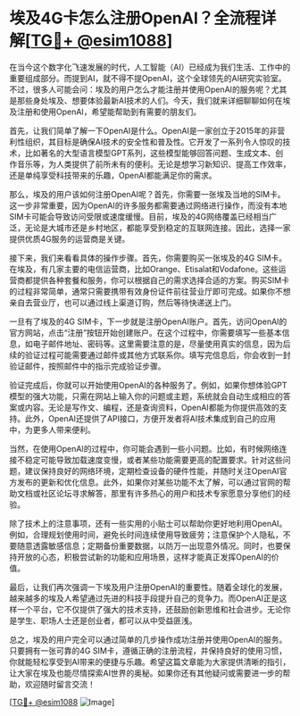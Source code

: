 # 埃及4G卡怎么注册OpenAI？全流程详解[[TG💪+ @esim1088](https://t.me/s/esim1088)]

在当今这个数字化飞速发展的时代，人工智能（AI）已经成为我们生活、工作中的重要组成部分。而提到AI，就不得不提OpenAI，这个全球领先的AI研究实验室。不过，很多人可能会问：埃及的用户怎么才能注册并使用OpenAI的服务呢？尤其是那些身处埃及、想要体验最新AI技术的人们。今天，我们就来详细聊聊如何在埃及注册和使用OpenAI，希望能帮助到有需要的朋友们。

首先，让我们简单了解一下OpenAI是什么。OpenAI是一家创立于2015年的非营利性组织，其目标是确保AI技术的安全性和普及性。它开发了一系列令人惊叹的技术，比如著名的大型语言模型GPT系列，这些模型能够回答问题、生成文本、创作音乐等，为人类提供了前所未有的便利。无论是想学习新知识、提高工作效率，还是单纯享受科技带来的乐趣，OpenAI都能满足你的需求。

那么，埃及的用户该如何注册OpenAI呢？首先，你需要一张埃及当地的SIM卡。这一步非常重要，因为OpenAI的许多服务都需要通过网络进行操作，而没有本地SIM卡可能会导致访问受限或速度缓慢。目前，埃及的4G网络覆盖已经相当广泛，无论是大城市还是乡村地区，都能享受到稳定的互联网连接。因此，选择一家提供优质4G服务的运营商是关键。

接下来，我们来看看具体的操作步骤。首先，你需要购买一张埃及的4G SIM卡。在埃及，有几家主要的电信运营商，比如Orange、Etisalat和Vodafone。这些运营商都提供各种套餐和服务，你可以根据自己的需求选择合适的方案。购买SIM卡的过程非常简单，通常只需要携带有效身份证件前往营业厅即可完成。如果你不想亲自去营业厅，也可以通过线上渠道订购，然后等待快递送上门。

一旦有了埃及的4G SIM卡，下一步就是注册OpenAI账户。首先，访问OpenAI的官方网站，点击“注册”按钮开始创建账户。在这个过程中，你需要填写一些基本信息，如电子邮件地址、密码等。这里需要注意的是，尽量使用真实的信息，因为后续的验证过程可能需要通过邮件或其他方式联系你。填写完信息后，你会收到一封验证邮件，按照邮件中的指示完成验证步骤。

验证完成后，你就可以开始使用OpenAI的各种服务了。例如，如果你想体验GPT模型的强大功能，只需在网站上输入你的问题或主题，系统就会自动生成相应的答案或内容。无论是写作文、编程，还是查询资料，OpenAI都能为你提供高效的支持。此外，OpenAI还提供了API接口，方便开发者将AI技术集成到自己的应用中，为更多人带来便利。

当然，在使用OpenAI的过程中，你可能会遇到一些小问题。比如，有时候网络连接不稳定可能导致加载速度变慢，或者某些功能需要更高的配置要求。针对这些问题，建议保持良好的网络环境，定期检查设备的硬件性能，并随时关注OpenAI官方发布的更新和优化信息。此外，如果你对某些功能不太了解，可以通过官网的帮助文档或社区论坛寻求解答，那里有许多热心的用户和技术专家愿意分享他们的经验。

除了技术上的注意事项，还有一些实用的小贴士可以帮助你更好地利用OpenAI。例如，合理规划使用时间，避免长时间连续使用导致疲劳；注意保护个人隐私，不要随意透露敏感信息；定期备份重要数据，以防万一出现意外情况。同时，也要保持开放的心态，积极尝试新的功能和应用场景，这样才能真正发挥OpenAI的价值。

最后，让我们再次强调一下埃及用户注册OpenAI的重要性。随着全球化的发展，越来越多的埃及人希望通过先进的科技手段提升自己的竞争力。而OpenAI正是这样一个平台，它不仅提供了强大的技术支持，还鼓励创新思维和社会进步。无论你是学生、职场人士还是创业者，都可以从中受益匪浅。

总之，埃及的用户完全可以通过简单的几步操作成功注册并使用OpenAI的服务。只要拥有一张可靠的4G SIM卡，遵循正确的注册流程，并保持良好的使用习惯，你就能轻松享受到AI带来的便捷与乐趣。希望这篇文章能为大家提供清晰的指引，让大家在埃及也能尽情探索AI世界的奥秘。如果你还有其他疑问或需要进一步的帮助，欢迎随时留言交流！

[[TG💪+ @esim1088](https://t.me/s/esim1088) ![Image](https://i.postimg.cc/4NQfJmqS/Snipaste-2025-05-13-00-14-12.png)]